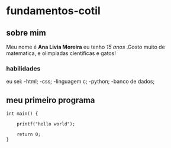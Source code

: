# fundamentos-cotil
## sobre mim 
Meu nome é **Ana Livia Moreira** eu tenho _15 anos_ .Gosto muito de matematica, e olimpiadas cientificas e gatos!

### habilidades

eu sei:
-html;
-css;
-linguagem c;
-python;
-banco de dados;

## meu primeiro programa
``` 
int main() {
    
    printf("hello world");

    return 0;
}
``` 